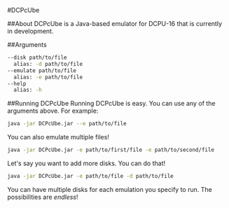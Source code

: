 #DCPcUbe

##About
DCPcUbe is a Java-based emulator for DCPU-16 that is currently in development.

##Arguments
```bash
--disk path/to/file
  alias: -d path/to/file
--emulate path/to/file
  alias: -e path/to/file
--help
  alias: -h
```

##Running DCPcUbe
Running DCPcUbe is easy. You can use any of the arguments above. For example:
```bash
java -jar DCPcUbe.jar --e path/to/file
```
You can also emulate multiple files!
```bash
java -jar DCPcUbe.jar -e path/to/first/file -e path/to/second/file
```
Let's say you want to add more disks. You can do that!
```bash
java -jar DCPcUbe.jar -e path/to/file -d path/to/file
```
You can have multiple disks for each emulation you specify to run. The possibilities are *endless*!